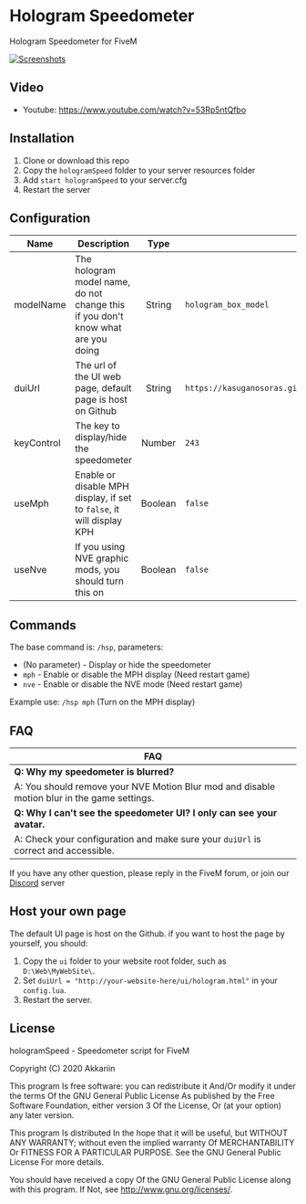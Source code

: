 # Hologram Speedometer
Hologram Speedometer for FiveM

[![Screenshots](https://i.imgur.com/Kn7kGow.png)](https://www.youtube.com/watch?v=53Rp5ntQfbo)

## Video
- Youtube: https://www.youtube.com/watch?v=53Rp5ntQfbo

## Installation
1. Clone or download this repo
2. Copy the `hologramSpeed` folder to your server resources folder
3. Add `start hologramSpeed` to your server.cfg
4. Restart the server

## Configuration
| Name       | Description                                                                      | Type    | Example                                                          |
| ---------- | -------------------------------------------------------------------------------- | :-----: | ---------------------------------------------------------------- |
| modelName  | The hologram model name, do not change this if you don't know what are you doing | String  | `hologram_box_model`                                             |
| duiUrl     | The url of the UI web page, default page is host on Github                       | String  | `https://kasuganosoras.github.io/hologramSpeed/ui/hologram.html` |
| keyControl | The key to display/hide the speedometer                                          | Number  | `243`                                                            |
| useMph     | Enable or disable MPH display, if set to `false`, it will display KPH            | Boolean | `false`                                                          |
| useNve     | If you using NVE graphic mods, you should turn this on                           | Boolean | `false`                                                          |

## Commands
The base command is: `/hsp`, parameters:
- (No parameter) - Display or hide the speedometer
- `mph` - Enable or disable the MPH display (Need restart game)
- `nve` - Enable or disable the NVE mode (Need restart game)

Example use: `/hsp mph` (Turn on the MPH display)

## FAQ
| FAQ |
| ------------------------------------- |
| __Q: Why my speedometer is blurred?__ |
| A: You should remove your NVE Motion Blur mod and disable motion blur in the game settings. |
| __Q: Why I can't see the speedometer UI? I only can see your avatar.__ |
| A: Check your configuration and make sure your `duiUrl` is correct and accessible. |

If you have any other question, please reply in the FiveM forum, or join our [Discord](https://discord.gg/3KKtpQT) server

## Host your own page
The default UI page is host on the Github. if you want to host the page by yourself, you should:
1. Copy the `ui` folder to your website root folder, such as `D:\Web\MyWebSite\`.
2. Set `duiUrl = "http://your-website-here/ui/hologram.html"` in your `config.lua`.
3. Restart the server.

## License
hologramSpeed - Speedometer script for FiveM

Copyright (C) 2020 Akkariin

This program Is free software: you can redistribute it And/Or modify it under the terms Of the GNU General Public License As published by the Free Software Foundation, either version 3 Of the License, Or (at your option) any later version.

This program Is distributed In the hope that it will be useful, but WITHOUT ANY WARRANTY; without even the implied warranty Of MERCHANTABILITY Or FITNESS FOR A PARTICULAR PURPOSE. See the GNU General Public License For more details.

You should have received a copy Of the GNU General Public License along with this program. If Not, see http://www.gnu.org/licenses/.
